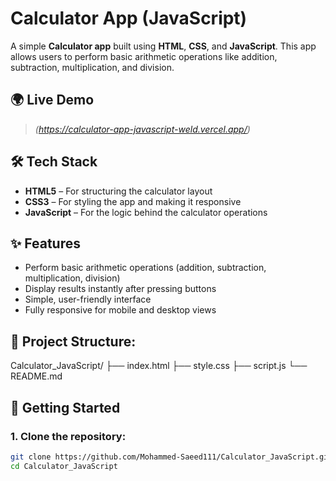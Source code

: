# Calculator App (JavaScript)

A simple **Calculator app** built using **HTML**, **CSS**, and **JavaScript**. This app allows users to perform basic arithmetic operations like addition, subtraction, multiplication, and division.

## 🌍 Live Demo

> *(https://calculator-app-javascript-weld.vercel.app/)*

## 🛠️ Tech Stack

- **HTML5** – For structuring the calculator layout
- **CSS3** – For styling the app and making it responsive
- **JavaScript** – For the logic behind the calculator operations

## ✨ Features

- Perform basic arithmetic operations (addition, subtraction, multiplication, division)
- Display results instantly after pressing buttons
- Simple, user-friendly interface
- Fully responsive for mobile and desktop views

## 📁 Project Structure:
Calculator_JavaScript/ ├── index.html ├── style.css ├── script.js └── README.md


## 🚀 Getting Started

### 1. Clone the repository:

```bash
git clone https://github.com/Mohammed-Saeed111/Calculator_JavaScript.git
cd Calculator_JavaScript


